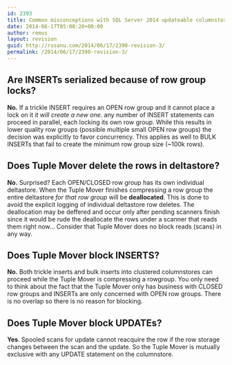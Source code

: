 ```yaml
---
id: 2393
title: Common misconceptions with SQL Server 2014 updateable columnstores
date: 2014-06-17T05:08:20+00:00
author: remus
layout: revision
guid: http://rusanu.com/2014/06/17/2390-revision-3/
permalink: /2014/06/17/2390-revision-3/
---
```

## Are INSERTs serialized because of row group locks?

**No.** If a trickle INSERT requires an OPEN row group and it cannot place a lock on it _it will create a new one_. any number of INSERT statements can proceed in parallel, each locking its own row group. While this results in lower quality row groups (possible multiple small OPEN row groups) the decision was explicitly to favor concurrency. This applies as well to BULK INSERTs that fail to create the minimum row group size (~100k rows).

## Does Tuple Mover delete the rows in deltastore?

**No.** Surprised? Each OPEN/CLOSED row group has its own individual deltastore. When the Tuple Mover finishes compressing a row group the entire deltastore _for that row group_ will be **deallocated**. This is done to avoid the explicit logging of individual deltastore row deletes. The deallocation may be deffered and occur only after pending scanners finish since it would be rude the deallocate the rows under a scanner that reads them right now&#8230; Consider that Tuple Mover does no block reads (scans) in any way.

## Does Tuple Mover block INSERTS?

**No.** Both trickle inserts and bulk inserts into clustered columnstores can proceed while the Tuple Mover is compressing a rowgroup. You only need to think about the fact that the Tuple Mover only has business with CLOSED row groups and INSERTs are only concerned with OPEN row groups. There is no overlap so there is no reason for blocking.

## Does Tuple Mover block UPDATEs?

**Yes**. Spooled scans for update cannot reacquire the row if the row storage changes between the scan and the update. So the Tuple Mover is mutually exclusive with any UPDATE statement on the columnstore.